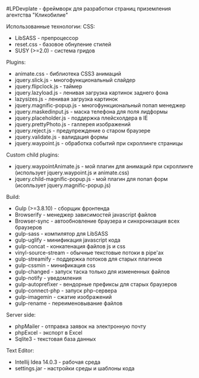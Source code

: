#LPDevplate - фреймворк для разработки страниц приземления агентства "Кликобилие"

Использованные технологии:
CSS:
 - LibSASS - препроцессор
 - reset.css - базовое обнуление стилей
 - SUSY (>=2.0) - система гридов

Plugins:
 - animate.css - библиотека CSS3 анимаций
 - jquery.slick.js - многофункциональный слайдер
 - jquery.flipclock.js - таймер
 - jquery.lazyload.js - ленивая загрузка картинок заднего фона
 - lazysizes.js - ленивая загрузка картинок
 - jquery.magnific-popup.js - многофункциональный попап менеджер
 - jquery.maskedinput.js - маска телефона для поля лидформы
 - jquery.placeholder.js - поддержка плейсхолдера в IE
 - jquery.prettyPhoto.js - галлерея изображений
 - jquery.reject.js - предупреждение о старом браузере
 - jquery.validate.js - валидация формы
 - jquery.waypoint.js - обработка событий при скроллинге страницы

Custom child plugins:
 - jquery.waypointAnimate.js - мой плагин для анимаций при скроллинге (использует jquery.waypoint.js и animate.css)
 - jquery.child-magnific-popup.js - мой плагин для попап форм (исопльзует jquery.magnific-popup.js)

Build:
 - Gulp (>=3.8.10) - сборщик фронтенда
 - Browserify - менеджер зависимостей javascript файлов
 - Browser-sync - автообновление браузера и синхронизация всех браузеров
 - gulp-sass - компилятор для LibSASS
 - gulp-uglify - минификация javascript кода
 - gulp-concat - конкатенация файлов js и css
 - vinyl-source-stream - обычные текстовые потоки в pipe'ах
 - gulp-streamify - поддержка потоков для старых плагинов
 - gulp-cssmin - минификация css
 - gulp-changed - запуск таска только для измененных файлов
 - gulp-notify - уведомления
 - gulp-autoprefixer - вендорные префиксы для старых браузеров
 - gulp-connect-php - запуск php-сервера
 - gulp-imagemin - сжатие изображений
 - gulp-rename - переименовывание файлов

Server side:
 - phpMailer - отправка заявок на электронную почту
 - phpExcel - экспорт в Excel
 - Sqlite3 - текстовая база данных
 
Text Editor:
 - Intellij Idea 14.0.3 - рабочая среда
 - settings.jar - настройки среды и шаблоны кода

